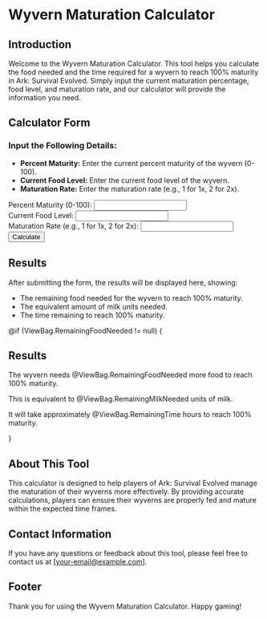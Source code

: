 # Wyvern Maturation Calculator

## Introduction
Welcome to the Wyvern Maturation Calculator. This tool helps you calculate the food needed and the time required for a wyvern to reach 100% maturity in Ark: Survival Evolved. Simply input the current maturation percentage, food level, and maturation rate, and our calculator will provide the information you need.

## Calculator Form
### Input the Following Details:
- **Percent Maturity:** Enter the current percent maturity of the wyvern (0-100).
- **Current Food Level:** Enter the current food level of the wyvern.
- **Maturation Rate:** Enter the maturation rate (e.g., 1 for 1x, 2 for 2x).

<form method="post" action="/Wyvern/Calculate">
    <div>
        <label for="percentMaturity">Percent Maturity (0-100):</label>
        <input type="number" id="percentMaturity" name="percentMaturity" step="0.01" required>
    </div>
    <div>
        <label for="foodLevel">Current Food Level:</label>
        <input type="number" id="foodLevel" name="foodLevel" step="0.01" required>
    </div>
    <div>
        <label for="maturationRate">Maturation Rate (e.g., 1 for 1x, 2 for 2x):</label>
        <input type="number" id="maturationRate" name="maturationRate" step="0.01" required>
    </div>
    <button type="submit">Calculate</button>
</form>

## Results
After submitting the form, the results will be displayed here, showing:
- The remaining food needed for the wyvern to reach 100% maturity.
- The equivalent amount of milk units needed.
- The time remaining to reach 100% maturity.

@if (ViewBag.RemainingFoodNeeded != null)
{
    <h2>Results</h2>
    <p>The wyvern needs @ViewBag.RemainingFoodNeeded more food to reach 100% maturity.</p>
    <p>This is equivalent to @ViewBag.RemainingMilkNeeded units of milk.</p>
    <p>It will take approximately @ViewBag.RemainingTime hours to reach 100% maturity.</p>
}

## About This Tool
This calculator is designed to help players of Ark: Survival Evolved manage the maturation of their wyverns more effectively. By providing accurate calculations, players can ensure their wyverns are properly fed and mature within the expected time frames.

## Contact Information
If you have any questions or feedback about this tool, please feel free to contact us at [your-email@example.com].

## Footer
Thank you for using the Wyvern Maturation Calculator. Happy gaming!
